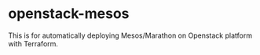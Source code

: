 # openstack-mesos
This is for automatically deploying Mesos/Marathon on Openstack platform with Terraform.
